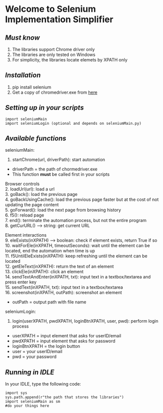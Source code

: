 # **Welcome to Selenium Implementation Simplifier**
## *Must know*
1. The libraries support Chrome driver only
2. The libraries are only tested on Windows
3. For simplicity, the libraries locate elemets by XPATH only

## *Installation*
1. pip install selenium
2. Get a copy of chromedriver.exe from [here](https://chromedriver.chromium.org/)

## *Setting up in your scripts*
```
import seleniumMain
import seleniumLogin (optional and depends on seleniumMain.py)
```

## *Available functions*<br>
seleniumMain:
1. startChrome(url, driverPath): start automation
  - driverPath = the path of chormedriver.exe
  - This function **must** be called first in your scripts

Browser controls<br>
2. loadUrl(url): load a url<br>
3. goBack(): load the previous page<br>
4. goBackUsingCache(): load the previous page faster but at the cost of not updating the page content<br>
5. goForward(): load the next page from browsing history<br>
6. f5(): reload page<br>
7. end(): terminate the automation process, but not the entire program<br>
8. getCurURL() --> string: get current URL

Element interactions<br>
9. eleExists(inXPATH) --> boolean: check if element exists, return True if so<br>
10. waitForEle(inXPATH, timeoutSeconds): wait until the element can be located, end the automation when time is up<br>
11. f5UntilEleExists(inXPATH): keep refreshing until the element can be located<br>
12. getEleText(inXPATH): return the text of an element<br>
13. clickEle(inXPATH): click an element<br>
14. sendTextAndEnter(inXPATH, txt): input text in a textbox/textarea and press enter key<br>
15. sendText(inXPATH, txt): input text in a textbox/textarea<br>
16. screenshot(inXPATH, outPath): screenshot an element<br>
 - outPath = output path with file name

seleniumLogin:
1. login(userXPATH, pwdXPATH, loginBtnXPATH, user, pwd): perform login process
 - userXPATH = input element that asks for userID/email
 - pwdXPATH = input element that asks for password
 - loginBtnXPATH = the login button
 - user = your userID/email
 - pwd = your password

## *Running in IDLE*
In your IDLE, type the following code:
```
import sys
sys.path.append(r"the path that stores the libraries")
import seleniumMain as sm
#do your things here
```
